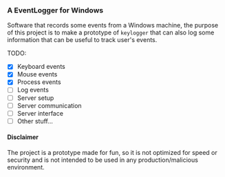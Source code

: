 ### A EventLogger for Windows

Software that records some events from a Windows machine, the purpose of this project is
to make a prototype of `keylogger` that can also log some information that can be useful to
track user's events.

TODO:

- [x] Keyboard events
- [x] Mouse events
- [x] Process events
- [ ] Log events
- [ ] Server setup
- [ ] Server communication
- [ ] Server interface
- [ ] Other stuff... 

#### Disclaimer
The project is a prototype made for fun, so it is not optimized for speed or security and is not intended to
be used in any production/malicious environment.